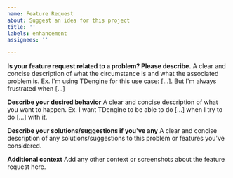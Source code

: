 ```yaml
---
name: Feature Request
about: Suggest an idea for this project
title: ''
labels: enhancement
assignees: ''

---
```


**Is your feature request related to a problem? Please describe.**
A clear and concise description of what the circumstance is and what the associated problem is. Ex. I'm using TDengine for this use case: [...]. But I'm always frustrated when [...]

**Describe your desired behavior**
A clear and concise description of what you want to happen. Ex. I want TDengine to be able to do [...] when I try to do [...] with it.

**Describe your solutions/suggestions if you've any**
A clear and concise description of any solutions/suggestions to this problem or features you've considered.

**Additional context**
Add any other context or screenshots about the feature request here.
